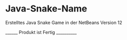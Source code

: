 # Java-Snake-Name

Erstelltes Java Snake Game in der NetBeans Version 12

______ Produkt ist Fertig __________

